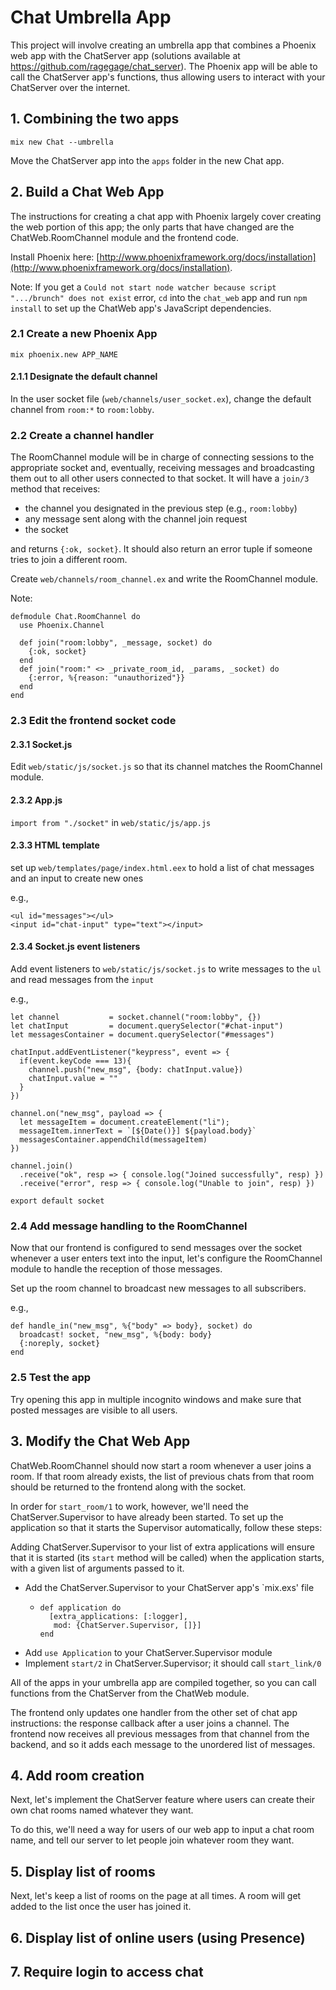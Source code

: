 # Chat Umbrella App

This project will involve creating an umbrella app that combines a Phoenix web app with the ChatServer
app (solutions available at https://github.com/ragegage/chat_server). The Phoenix app will be able to 
call the ChatServer app's functions, thus allowing users to interact with your ChatServer over the internet.

## 1. Combining the two apps

`mix new Chat --umbrella`

Move the ChatServer app into the `apps` folder in the new Chat app.

## 2. Build a Chat Web App

The instructions for creating a chat app with Phoenix largely cover
creating the web portion of this app; the only parts that have changed
are the ChatWeb.RoomChannel module and the frontend code.

Install Phoenix here: [http://www.phoenixframework.org/docs/installation](http://www.phoenixframework.org/docs/installation).

Note: If you get a `Could not start node watcher because script ".../brunch"
does not exist` error, `cd` into the `chat_web` app and run `npm install` to
set up the ChatWeb app's JavaScript dependencies.

### 2.1 Create a new Phoenix App

`mix phoenix.new APP_NAME`

#### 2.1.1 Designate the default channel

In the user socket file (`web/channels/user_socket.ex`), change the default 
channel from `room:*` to `room:lobby`.

### 2.2 Create a channel handler

The RoomChannel module will be in charge of connecting sessions to 
the appropriate socket and, eventually, receiving messages and 
broadcasting them out to all other users connected to that socket. 
It will have a `join/3` method that receives: 

+ the channel you designated in the previous step (e.g., `room:lobby`)
+ any message sent along with the channel join request
+ the socket

and returns `{:ok, socket}`. It should also return an error tuple if 
someone tries to join a different room.

Create `web/channels/room_channel.ex` and write the RoomChannel module.

Note:
```
defmodule Chat.RoomChannel do
  use Phoenix.Channel

  def join("room:lobby", _message, socket) do
    {:ok, socket}
  end
  def join("room:" <> _private_room_id, _params, _socket) do
    {:error, %{reason: "unauthorized"}}
  end
end
```

### 2.3 Edit the frontend socket code

#### 2.3.1 Socket.js

Edit `web/static/js/socket.js` so that its channel matches the RoomChannel
module.

#### 2.3.2 App.js

`import from "./socket"` in `web/static/js/app.js`

#### 2.3.3 HTML template

set up `web/templates/page/index.html.eex` to hold a list of chat messages and
an input to create new ones

e.g.,
```
<ul id="messages"></ul>
<input id="chat-input" type="text"></input>
```

#### 2.3.4 Socket.js event listeners

Add event listeners to `web/static/js/socket.js` to write messages to the `ul`
and read messages from the `input`

e.g.,
```
let channel           = socket.channel("room:lobby", {})
let chatInput         = document.querySelector("#chat-input")
let messagesContainer = document.querySelector("#messages")

chatInput.addEventListener("keypress", event => {
  if(event.keyCode === 13){
    channel.push("new_msg", {body: chatInput.value})
    chatInput.value = ""
  }
})

channel.on("new_msg", payload => {
  let messageItem = document.createElement("li");
  messageItem.innerText = `[${Date()}] ${payload.body}`
  messagesContainer.appendChild(messageItem)
})

channel.join()
  .receive("ok", resp => { console.log("Joined successfully", resp) })
  .receive("error", resp => { console.log("Unable to join", resp) })

export default socket
```

### 2.4 Add message handling to the RoomChannel

Now that our frontend is configured to send messages over the socket whenever a user enters text into the input, let's configure the RoomChannel module to handle the reception of those messages.

Set up the room channel to broadcast new messages to all subscribers.

e.g.,
```
def handle_in("new_msg", %{"body" => body}, socket) do
  broadcast! socket, "new_msg", %{body: body}
  {:noreply, socket}
end
```

### 2.5 Test the app

Try opening this app in multiple incognito windows and make sure that 
posted messages are visible to all users.

## 3. Modify the Chat Web App

ChatWeb.RoomChannel should now start a room whenever a user joins a room. 
If that room already exists, the list of previous chats from that room 
should be returned to the frontend along with the socket.

In order for `start_room/1` to work, however, we'll need the 
ChatServer.Supervisor to have already been started. To set up the 
application so that it starts the Supervisor automatically, follow these
steps:

Adding ChatServer.Supervisor to your list of extra applications will ensure
that it is started (its `start` method will be called) when the application 
starts, with a given list of arguments passed to it.

+ Add the ChatServer.Supervisor to your ChatServer app's `mix.exs' file
  + ```
    def application do
      [extra_applications: [:logger],
       mod: {ChatServer.Supervisor, []}]
    end
    ```
+ Add `use Application` to your ChatServer.Supervisor module
+ Implement `start/2` in ChatServer.Supervisor; it should call `start_link/0`

All of the apps in your umbrella app are compiled together, so you can call 
functions from the ChatServer from the ChatWeb module.

The frontend only updates one handler from the other set of chat app
instructions: the response callback after a user joins a channel. The
frontend now receives all previous messages from that channel from the
backend, and so it adds each message to the unordered list of messages.

## 4. Add room creation

Next, let's implement the ChatServer feature where users can create
their own chat rooms named whatever they want.

To do this, we'll need a way for users of our web app to input a chat
room name, and tell our server to let people join whatever room they
want.

## 5. Display list of rooms

Next, let's keep a list of rooms on the page at all times. A room will get added to the list once the user has joined it.

## 6. Display list of online users (using Presence)

## 7. Require login to access chat
